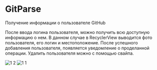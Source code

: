 # GitParse
Получение информации о пользователе GitHub

После ввода логина пользователя, можно получить  всю доступную информацию о нем. В данном случае в RecyclerView выводится фото пользователя, его логин и местоположение. После успешного добавления пользователя, появляется уведомление о проделанной операции. Удалить пользователя можно с помощью свайпа.

![1 2](https://user-images.githubusercontent.com/68185628/87347016-2f087280-c55b-11ea-8a32-53629a20bed8.png)
![1 1](https://user-images.githubusercontent.com/68185628/87347109-565f3f80-c55b-11ea-8f83-caf51180b012.png)
